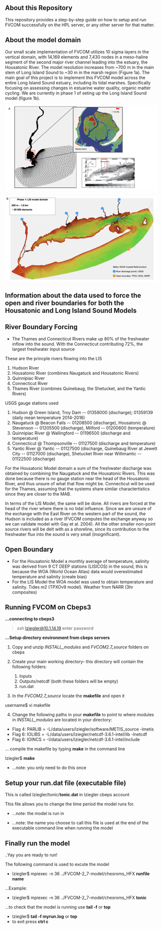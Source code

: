 ## About this Repository

This repository provides a step-by-step guide on how to setup and run FVCOM successfully on the HPL server, or any other server for that matter. 

## About the model domain
Our small scale implementation of FVCOM utilizes 10 sigma layers in the vertical domain, with 14,169 elements and 7,430 nodes in a meso-haline segment of the second major river channel leading into the estuary, the Housatonic River. The model resolution increases from ~700 m in the main stem of Long Island Sound to ~30 m in the marsh region (Figure 1a). The main goal of this project is to implement this FVCOM model across the entire Long Island Sound estuary, including its tidal marshes. Specifically focusing on assessing changes in estuarine water quality, organic matter cycling. We are currently in phase 1 of seting up the Long Island Sound model (figure 1b).

![](./../github-figures/mesh_hr.jpeg)

![](./../github-figures/lis_grid.001.jpeg)

## Information about the data used to force the open and river boundaries for both the Housatonic and Long Island Sound Models

## River Boundary Forcing

- The Thames and Connecticut Rivers make up 80% of the freshwater inflow into the sound. With the Connecticut contributing 72%,
the largest freshwater input source

These are the princple rivers flowing into the LIS

1. Hudson River 
2. Housatonic River (combines Naugatuck and Housatonic Rivers)
3. Quinnipiac River
4. Connecticut River
5. Thames River (combines Quinebaug, the Shetucket, and the Yantic Rivers)

USGS gauge stations used

1. Hudson @ Green Island, Troy Dam -- 01358000 (discharge); 01359139 (daily mean temperature 2014-2016)
2. Naugatuck @ Beacon Falls -- 01208500 (discharge), Housatonic @ Stevenson -- 01205500 (discharge), Milford -- 01200600 (temperature)
3. Quinnipiac River @ Wallingford -- 01196500 (discharge and temperature)
4. Connecticut @ Thompsonville -- 01127500 (discharge and temperature)
5. Yantic River @ Yantic -- 01127500 (discharge, Quinebaug River at Jewett City -- 01127000 (discharge), Shetucket River near Willimantic -- 01122500 (discharge)

For the Housatonic Model domain a sum of the freshwater discharge was obtained by combining the Naugatuck and the Housatonic Rivers. 
This was done because there is no gauge station near the head of the Housatonic River, and thus unsure of what that flow might be. 
Connecticut will be used for the Thames, assuming that the systems share similar charactertistics since they are closer to the MAB.

In terms of the LIS Model, the same will be done. All rivers are forced at the head of the river where there is no tidal influence. Since we are unsure of the exchange with the East River on the western part of the sound, the Hudson is included as a river (FVCOM computes the exchange anyway so we can validate model with 
Gay et al. 2004). All the other smaller non-point source rivers will be delt with as a shoreline, since its contribution to the freshwater flux into the sound is very small (insignificant). 

## Open Boundary

- For the Housatonic Model a monthly average of temperature, salinity was derived from 9 CT DEEP stations (LISICOS) in the sound,
this is because the WOA (World Ocean Atlas) data would overestimated temperature and salinity (create bias)
- For the LIS Model the WOA model was used to obtain temperature and salinity. Tides m2 (TPXOv9 model). Weather from NARR (3hr composites)

## Running FVCOM on Cbeps3

**...connecting to cbeps3**

>ssh lziegler@10.1.14.19
>enter password

**...Setup directory environment from cbeps servers**

1. Copy and unzip *INSTALL_modules* and *FVCOM2.7_source* folders on cbeps

2. Create your main working directory- this directory will contain the following folders:
    1. Inputs
    2. Outputs/netcdf (both these folders will be empty)
    3. run.dat

3. In the *FVCOM2.7_source* locate the **makefile** and open it

username$ vi makefile

4. Change the following paths in your **makefile** to point to where modules in *INSTALL_modules* are located in your directory:

 - Flag 4: PARLIB = -L/data/users/lziegler/software/METIS_source -lmetis
 - Flag 6: IOLIBS =  -L/data/users/lziegler/netcdf-3.6.1-intel/lib  -lnetcdf
 - Flag 6: IOINCS =  -I/data/users/lziegler/netcdf-3.6.1-intel/include

... compile the makefile by typing **make** in the command line

lziegler$ **make**

- ...note: you only need to do this once

## Setup your run.dat file (executable file)

This is called lziegler/tonic/**tonic.dat** in lziegler cbeps account

This file allows you to change the time period the model runs for. 

- ...note: the model is run in 

- ...note: the name you choose to call this file is used at the end of the executable command line when running the model

## Finally run the model

..Yay you are ready to run!

The following command is used to excute the model

- lziegler$ mpiexec -n 36 ../FVCOM-2_7-model/chesroms_HFX **runfile name**

...Example:
- lziegler$ mpiexec -n 36 ../FVCOM-2_7-model/chesroms_HFX **tonic**

...to check that the model is running use **tail -f** or **top**

  - lziegler$ **tail -f myrun.log** or **top**
  - to exit press **ctrl c**



